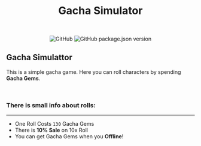 ﻿<br>
<h1 align="center"><b>Gacha Simulator</b></h1>
<br>
<div align="center">

![GitHub](https://img.shields.io/github/license/PoweredDeveloper/GachaSimulator?color=%23f2f2f2&logo=github&logoColor=%23f2f2f2&style=for-the-badge)
![GitHub package.json version](https://img.shields.io/github/package-json/v/PoweredDeveloper/GachaSimulator?color=%23f2f2f2&logo=semver&logoColor=%23f2f2f2&style=for-the-badge)

</div>

## Gacha Simulattor
This is a simple gacha game. Here you can roll characters  by spending **Gacha Gems**.

<br>

### There is small info about rolls:
---
- One Roll Costs ` 130 ` Gacha Gems
- There is **10% Sale** on 10x Roll
- You can get Gacha Gems when you **Offline**!
